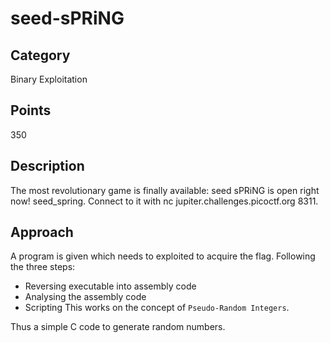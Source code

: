 # seed-sPRiNG

## Category
Binary Exploitation

## Points
350

## Description
The most revolutionary game is finally available: seed sPRiNG is open right now! seed_spring. Connect to it with nc jupiter.challenges.picoctf.org 8311.

## Approach
A program is given which needs to exploited to acquire the flag. 
Following the three steps:
- Reversing executable into assembly code
- Analysing the assembly code
- Scripting
This works on the concept of `Pseudo-Random Integers`.

Thus a simple C code to generate random numbers.


  
